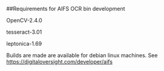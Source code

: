 ##Requirements for AIFS OCR bin development


OpenCV-2.4.0

tesseract-3.01

leptonica-1.69


Builds are made are available for debian linux machines.
See https://digitaloversight.com/developer/aifs